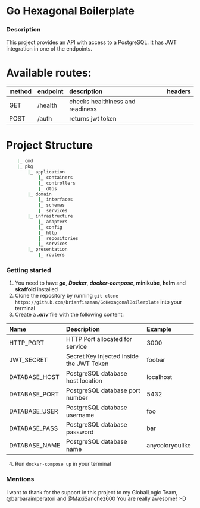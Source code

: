 # Go Hexagonal Boilerplate

### Description
This project provides an API with access to a PostgreSQL.
It has JWT integration in one of the endpoints.

# Available routes:

|method|endpoint|description|headers|
|:-----|:-----|:-----|:-----|
|GET|/health|checks healthiness and readiness| |
|POST|/auth|returns jwt token| |

# Project Structure
```sh
    |_ cmd
    |_ pkg
        |_ application
            |_ containers
            |_ controllers
            |_ dtos
        |_ domain
            |_ interfaces
            |_ schemas
            |_ services
        |_ infrastructure
            |_ adapters
            |_ config
            |_ http
            |_ repositories
            |_ services       
        |_ presentation
            |_ routers
```
### Getting started
1. You need to have ***go***, ***Docker***, ***docker-compose***, **minikube**, **helm** and **skaffold** installed
2. Clone the repository by running `git clone https://github.com/brianfiszman/GoHexagonalBoilerplate` into your terminal
3. Create a ***.env*** file with the following content:

|Name|Description|Example|
|:-----|:-----|:-----|
|HTTP_PORT|HTTP Port allocated for service|3000|
|JWT_SECRET|Secret Key injected inside the JWT Token|foobar|
|DATABASE_HOST|PostgreSQL database host location|localhost|
|DATABASE_PORT|PostgreSQL database port number |5432|
|DATABASE_USER|PostgreSQL database username |foo|
|DATABASE_PASS|PostgreSQL database password |bar|
|DATABASE_NAME|PostgreSQL database name |anycoloryoulike|

4. Run `docker-compose up` in your terminal

### Mentions
I want to thank for the support in this project to my GlobalLogic Team, @barbaraimperatori and @MaxiSanchez600
You are really awesome! :-D
